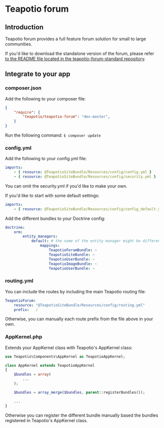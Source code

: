 # Teapotio forum

## Introduction

Teapotio forum provides a full feature forum solution for small to large communities.

If you'd like to download the standalone version of the forum, please refer [to the README file located in the teapotio-forum-standard repository](https://github.com/teapotio/teapotio-forum-standard/blob/master/README.md).

## Integrate to your app

### composer.json

Add the following to your composer file:
```json
{
    "require": {
        "teapotio/teapotio-forum": "dev-master",
    }
}
```

Run the following command: ` $ composer update `

### config.yml

Add the following to your config.yml file:
```yml
imports:
    - { resource: @TeapotioSiteBundle/Resources/config/config.yml }
    - { resource: @TeapotioSiteBundle/Resources/config/security.yml }
```

You can omit the security.yml if you'd like to make your own.

If you'd like to start with some default settings:
```yml
imports:
    - { resource: @TeapotioSiteBundle/Resources/config/config_default.yml }
```

Add the different bundles to your Doctrine config:

```yml
doctrine:
    orm:
        entity_managers:
            default: # the name of the entity manager might be different here
                mappings:
                    TeapotioForumBundle: ~
                    TeapotioSiteBundle: ~
                    TeapotioUserBundle: ~
                    TeapotioImageBundle: ~
                    TeapotioUserBundle: ~
```

### routing.yml

You can include the routes by including the main Teapotio routing file:

```yml
TeapotioForum:
    resource: "@TeapotioSiteBundle/Resources/config/routing.yml"
    prefix:   /
```

Otherwise, you can manually each route prefix from the file above in your own.

### AppKernel.php

Extends your AppKernel class with Teapotio's AppKernel class:
```php
use Teapotio\Components\AppKernel as TeapotioAppKernel;

class AppKernel extends TeapotioAppKernel
{
    $bundles = array(
        ...
    );

    $bundles = array_merge($bundles, parent::registerBundles());

    ...
}
```

Otherwise you can register the different bundle manually based the bundles registered in Teapotio's AppKernel class.
